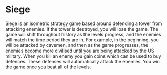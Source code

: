 # Siege

Siege is an isometric strategy game based around defending a tower from attacking enemies. If the tower is destroyed, you will lose the game. The game will shift throughout history as the levels progress, and the enemies will match the time period they are in. For example, in the beginning, you will be attacked by cavemen, and then as the game progresses, the enemies become more civilised until you are being attacked by the US military. When you kill an enemy you gain coins which can be used to buy defences. These defenses will automatically attack the enemies. You win the game once you beat all of the levels.
